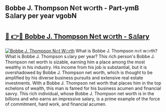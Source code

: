## Bobbe J. Thompson N𝚎t w𝚘rth - Part-ymB S𝚊lary per year vgobN

# <h2><a href="http://gc408jq.nevu.top/?p=Bobbe+J.+Thompson">🔗 👉🔴 Bobbe J. Thompson N𝚎t w𝚘rth - S𝚊lary</a></h2>

[![Bobbe J. Thompson N𝚎t W𝚘rth](https://i.imgur.com/Oavwk0R.jpeg)](http://gc408jq.nevu.top/?p=Bobbe+J.+Thompson)
What is Bobbe J. Thompson n𝚎t w𝚘rth? What is Bobbe J. Thompson s𝚊lary per year?
This rich person's Bobbe J. Thompson net worth is sizable, earning him a place among the most wealthy in his industry. His income from his job is substantial, but it is overshadowed by Bobbe J. Thompson net worth, which is thought to be amplified by his diverse business pursuits and extensive real estate investments. With a Bobbe J. Thompson net worth that places him in the top echelons of wealth, this man is famed for his business acumen and financial savvy. This rich individual, whose Bobbe J. Thompson net worth is in the billions and who earns an impressive salary, is a prime example of the force of commitment, hard work, and financial acumen.
